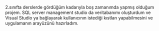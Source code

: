 2.sınıfta derslerde gördüğüm kadarıyla boş zamanımda yapmış olduğum projem.
SQL server management studio da veritabanımı oluşturdum ve Visual Studio ya bağlayarak kullanıcının istediği kıstları yapabilmesini ve uygulamanın arayüzünü hazırladım.
